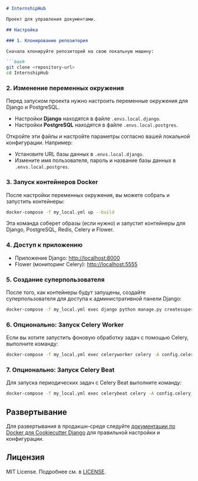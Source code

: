 ```markdown
# InternshipHub

Проект для управления документами.

## Настройка

### 1. Клонирование репозитория

Сначала клонируйте репозиторий на свою локальную машину:

```bash
git clone <repository-url>
cd InternshipHub
```

### 2. Изменение переменных окружения

Перед запуском проекта нужно настроить переменные окружения для Django и PostgreSQL.

- Настройки **Django** находятся в файле `.envs.local.django`.
- Настройки **PostgreSQL** находятся в файле `.envs.local.postgres`.

Откройте эти файлы и настройте параметры согласно вашей локальной конфигурации. Например:

- Установите URL базы данных в `.envs.local.django`.
- Измените имя пользователя, пароль и название базы данных в `.envs.local.postgres`.

### 3. Запуск контейнеров Docker

После настройки переменных окружения, вы можете собрать и запустить контейнеры:

```bash
docker-compose -f my_local.yml up --build
```

Эта команда соберет образы (если нужно) и запустит контейнеры для Django, PostgreSQL, Redis, Celery и Flower.

### 4. Доступ к приложению

- Приложение Django: [http://localhost:8000](http://localhost:8000)
- Flower (мониторинг Celery): [http://localhost:5555](http://localhost:5555)

### 5. Создание суперпользователя

После того, как контейнеры будут запущены, создайте суперпользователя для доступа к административной панели Django:

```bash
docker-compose -f my_local.yml exec django python manage.py createsuperuser
```

### 6. Опционально: Запуск Celery Worker

Если вы хотите запустить фоновую обработку задач с помощью Celery, выполните команду:

```bash
docker-compose -f my_local.yml exec celeryworker celery -A config.celery_app worker -l info
```

### 7. Опционально: Запуск Celery Beat

Для запуска периодических задач с Celery Beat выполните команду:

```bash
docker-compose -f my_local.yml exec celerybeat celery -A config.celery_app beat
```

## Развертывание

Для развертывания в продакшн-среде следуйте [документации по Docker для Cookiecutter Django](https://cookiecutter-django.readthedocs.io/en/latest/3-deployment/deployment-with-docker.html) для правильной настройки и конфигурации.

## Лицензия

MIT License. Подробнее см. в [LICENSE](LICENSE).
```
